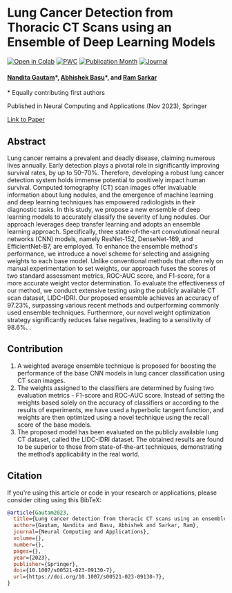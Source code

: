 # Lung Cancer Detection from Thoracic CT Scans using an Ensemble of Deep Learning Models

[![Open in Colab](https://colab.research.google.com/assets/colab-badge.svg)](https://colab.research.google.com/github/iabh1shekbasu/LungCancerDetectionEnsemble/blob/main/Probability_Extraction_and_Analysis.ipynb)
[![PWC](https://img.shields.io/endpoint.svg?url=https://paperswithcode.com/badge/lung-cancer-detection-from-thoracic-ct-scans/lung-nodule-classification-on-lidc-idri)](https://paperswithcode.com/sota/lung-nodule-classification-on-lidc-idri?p=lung-cancer-detection-from-thoracic-ct-scans)
[![Publication Month](https://img.shields.io/badge/Published-Nov%202023-blue)](https://springer.com/journal/521)
[![Journal](https://img.shields.io/badge/Journal-Neural%20Computing%20and%20Applications-brightgreen)](https://springer.com/journal/521)


#### [Nandita Gautam](https://www.linkedin.com/in/nandita-gautam-a7932b95/)\*, [Abhishek Basu](https://www.linkedin.com/in/iabhishekbasu/)\*, and [Ram Sarkar](http://www.jaduniv.edu.in/profile.php?uid=686)
\* Equally contributing first authors

Published in Neural Computing and Applications (Nov 2023), Springer

[Link to Paper](https://doi.org/10.1007/s00521-023-09130-7)

## Abstract
Lung cancer remains a prevalent and deadly disease, claiming numerous lives annually. Early detection plays a pivotal role in significantly improving survival rates, by up to 50–70%. Therefore, developing a robust lung cancer detection system holds immense potential to positively impact human survival. Computed tomography (CT) scan images offer invaluable information about lung nodules, and the emergence of machine learning and deep learning techniques has empowered radiologists in their diagnostic tasks. In this study, we propose a new ensemble of deep learning models to accurately classify the severity of lung nodules. Our approach leverages deep transfer learning and adopts an ensemble learning approach. Specifically, three state-of-the-art convolutional neural networks (CNN) models, namely ResNet-152, DenseNet-169, and EfficientNet-B7, are employed. To enhance the ensemble method's performance, we introduce a novel scheme for selecting and assigning weights to each base model. Unlike conventional methods that often rely on manual experimentation to set weights, our approach fuses the scores of two standard assessment metrics, ROC-AUC score, and F1-score, for a more accurate weight vector determination. To evaluate the effectiveness of our method, we conduct extensive testing using the publicly available CT scan dataset, LIDC-IDRI. Our proposed ensemble achieves an accuracy of 97.23%, surpassing various recent methods and outperforming commonly used ensemble techniques. Furthermore, our novel weight optimization strategy significantly reduces false negatives, leading to a sensitivity of 98.6%. .

## Contribution
1. A weighted average ensemble technique is proposed for boosting the performance of the base CNN models in lung cancer classification using CT scan images.
2. The weights assigned to the classifiers are determined by fusing two evaluation metrics - F1-score and ROC-AUC score. Instead of setting the weights based solely on the accuracy of classifiers or according to the results of experiments, we have used a hyperbolic tangent function, and weights are then optimized using a novel technique using the recall score of the base models.
3. The proposed model has been evaluated on the publicly available lung CT dataset, called the LIDC-IDRI dataset. The obtained results are found to be superior to those from state-of-the-art techniques, demonstrating the method’s applicability in the real world.

## Citation
If you're using this article or code in your research or applications, please consider citing using this BibTeX:

```bibtex
@article{Gautam2023,
  title={Lung cancer detection from thoracic CT scans using an ensemble of deep learning models},
  author={Gautam, Nandita and Basu, Abhishek and Sarkar, Ram},
  journal={Neural Computing and Applications},
  volume={},
  number={},
  pages={},
  year={2023},
  publisher={Springer},
  doi={10.1007/s00521-023-09130-7},
  url={https://doi.org/10.1007/s00521-023-09130-7},
}


```
